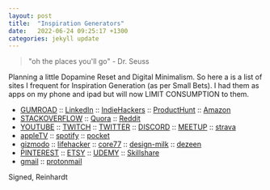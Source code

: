 ```yaml
---
layout: post
title:  "Inspiration Generators"
date:   2022-06-24 09:25:17 +1300
categories: jekyll update
---
```


> "oh the places you'll go" - Dr. Seuss 

Planning a little Dopamine Reset and Digital Minimalism.
So here a is a list of sites I frequent for Inspiration Generation (as per Small Bets).
I had them as apps on my phone and ipad but will now LIMIT CONSUMPTION to them.

* [GUMROAD](https://discover.gumroad.com/)
:: [LinkedIn](https://www.linkedin.com/)
:: [IndieHackers](https://www.indiehackers.com/explore)
:: [ProductHunt](https://www.producthunt.com/)
:: [Amazon](https://www.amazon.com/)
* [STACKOVERFLOW](https://stackoverflow.com/)
:: [Quora](https://www.quora.com/)
:: [Reddit](https://www.reddit.com/)
* [YOUTUBE](https://www.youtube.com/)
:: [TWITCH](https://www.twitch.tv/)
:: [TWITTER](https://twitter.com/home)
:: [DISCORD](https://discord.com/channels/895208427352100876/977283357169827930)
:: [MEETUP](https://www.meetup.com/home/?suggested=true&source=EVENTS)
:: [strava](https://www.strava.com/dashboard)
* [appleTV](https://www.apple.com/tv-home/)
:: [spotify](https://open.spotify.com/playlist/37i9dQZF1DX4sWSpwq3LiO)
:: [pocket](https://getpocket.com/my-list)
* [gizmodo](https://gizmodo.com/)
:: [lifehacker](https://lifehacker.com/)
:: [core77](https://core77.com/)
:: [design-milk](https://design-milk.com/)
:: [dezeen](https://dezeen.com/)
* [PINTEREST](https://www.pinterest.nz/)
:: [ETSY](https://www.etsy.com/)
:: [UDEMY](https://www.udemy.com/)
:: [Skillshare](https://www.skillshare.com/)
* [gmail](https://mail.google.com/)
:: [protonmail](https://mail.proton.me/)



Signed,
Reinhardt



